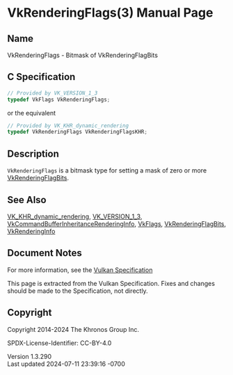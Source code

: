 # VkRenderingFlags(3) Manual Page

## Name

VkRenderingFlags - Bitmask of VkRenderingFlagBits



## <a href="#_c_specification" class="anchor"></a>C Specification

``` c
// Provided by VK_VERSION_1_3
typedef VkFlags VkRenderingFlags;
```

or the equivalent

``` c
// Provided by VK_KHR_dynamic_rendering
typedef VkRenderingFlags VkRenderingFlagsKHR;
```

## <a href="#_description" class="anchor"></a>Description

`VkRenderingFlags` is a bitmask type for setting a mask of zero or more
[VkRenderingFlagBits](https://registry.khronos.org/vulkan/specs/1.3-extensions/man/html/VkRenderingFlagBits.html).

## <a href="#_see_also" class="anchor"></a>See Also

[VK_KHR_dynamic_rendering](https://registry.khronos.org/vulkan/specs/1.3-extensions/man/html/VK_KHR_dynamic_rendering.html),
[VK_VERSION_1_3](https://registry.khronos.org/vulkan/specs/1.3-extensions/man/html/VK_VERSION_1_3.html),
[VkCommandBufferInheritanceRenderingInfo](https://registry.khronos.org/vulkan/specs/1.3-extensions/man/html/VkCommandBufferInheritanceRenderingInfo.html),
[VkFlags](https://registry.khronos.org/vulkan/specs/1.3-extensions/man/html/VkFlags.html),
[VkRenderingFlagBits](https://registry.khronos.org/vulkan/specs/1.3-extensions/man/html/VkRenderingFlagBits.html),
[VkRenderingInfo](https://registry.khronos.org/vulkan/specs/1.3-extensions/man/html/VkRenderingInfo.html)

## <a href="#_document_notes" class="anchor"></a>Document Notes

For more information, see the <a
href="https://registry.khronos.org/vulkan/specs/1.3-extensions/html/vkspec.html#VkRenderingFlags"
target="_blank" rel="noopener">Vulkan Specification</a>

This page is extracted from the Vulkan Specification. Fixes and changes
should be made to the Specification, not directly.

## <a href="#_copyright" class="anchor"></a>Copyright

Copyright 2014-2024 The Khronos Group Inc.

SPDX-License-Identifier: CC-BY-4.0

Version 1.3.290  
Last updated 2024-07-11 23:39:16 -0700
